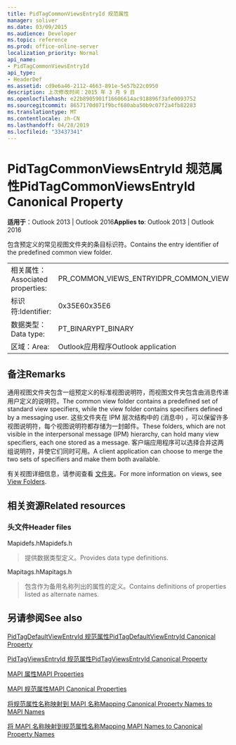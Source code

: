 ```yaml
---
title: PidTagCommonViewsEntryId 规范属性
manager: soliver
ms.date: 03/09/2015
ms.audience: Developer
ms.topic: reference
ms.prod: office-online-server
localization_priority: Normal
api_name:
- PidTagCommonViewsEntryId
api_type:
- HeaderDef
ms.assetid: cd9e6a46-2112-4663-891e-5e57b22c0950
description: 上次修改时间：2015 年 3 月 9 日
ms.openlocfilehash: e22b8905901f16606614ac918896f3afe0093752
ms.sourcegitcommit: 8657170d071f9bcf680aba50b9c07f2a4fb82283
ms.translationtype: MT
ms.contentlocale: zh-CN
ms.lasthandoff: 04/28/2019
ms.locfileid: "33437341"
---
```

# <a name="pidtagcommonviewsentryid-canonical-property"></a><span data-ttu-id="ad699-103">PidTagCommonViewsEntryId 规范属性</span><span class="sxs-lookup"><span data-stu-id="ad699-103">PidTagCommonViewsEntryId Canonical Property</span></span>

  
  
<span data-ttu-id="ad699-104">**适用于**：Outlook 2013 | Outlook 2016</span><span class="sxs-lookup"><span data-stu-id="ad699-104">**Applies to**: Outlook 2013 | Outlook 2016</span></span> 
  
<span data-ttu-id="ad699-105">包含预定义的常见视图文件夹的条目标识符。</span><span class="sxs-lookup"><span data-stu-id="ad699-105">Contains the entry identifier of the predefined common view folder.</span></span> 
  
|||
|:-----|:-----|
|<span data-ttu-id="ad699-106">相关属性：</span><span class="sxs-lookup"><span data-stu-id="ad699-106">Associated properties:</span></span>  <br/> |<span data-ttu-id="ad699-107">PR_COMMON_VIEWS_ENTRYID</span><span class="sxs-lookup"><span data-stu-id="ad699-107">PR_COMMON_VIEWS_ENTRYID</span></span>  <br/> |
|<span data-ttu-id="ad699-108">标识符:</span><span class="sxs-lookup"><span data-stu-id="ad699-108">Identifier:</span></span>  <br/> |<span data-ttu-id="ad699-109">0x35E6</span><span class="sxs-lookup"><span data-stu-id="ad699-109">0x35E6</span></span>  <br/> |
|<span data-ttu-id="ad699-110">数据类型：</span><span class="sxs-lookup"><span data-stu-id="ad699-110">Data type:</span></span>  <br/> |<span data-ttu-id="ad699-111">PT_BINARY</span><span class="sxs-lookup"><span data-stu-id="ad699-111">PT_BINARY</span></span>  <br/> |
|<span data-ttu-id="ad699-112">区域：</span><span class="sxs-lookup"><span data-stu-id="ad699-112">Area:</span></span>  <br/> |<span data-ttu-id="ad699-113">Outlook应用程序</span><span class="sxs-lookup"><span data-stu-id="ad699-113">Outlook application</span></span>  <br/> |
   
## <a name="remarks"></a><span data-ttu-id="ad699-114">备注</span><span class="sxs-lookup"><span data-stu-id="ad699-114">Remarks</span></span>

<span data-ttu-id="ad699-115">通用视图文件夹包含一组预定义的标准视图说明符，而视图文件夹包含由消息传递用户定义的说明符。</span><span class="sxs-lookup"><span data-stu-id="ad699-115">The common view folder contains a predefined set of standard view specifiers, while the view folder contains specifiers defined by a messaging user.</span></span> <span data-ttu-id="ad699-116">这些文件夹在 IPM 层次结构中的 (消息中) ，可以保留许多视图说明符，每个视图说明符都存储为一封邮件。</span><span class="sxs-lookup"><span data-stu-id="ad699-116">These folders, which are not visible in the interpersonal message (IPM) hierarchy, can hold many view specifiers, each one stored as a message.</span></span> <span data-ttu-id="ad699-117">客户端应用程序可以选择合并这两组说明符，并使它们同时可用。</span><span class="sxs-lookup"><span data-stu-id="ad699-117">A client application can choose to merge the two sets of specifiers and make them both available.</span></span> 
  
<span data-ttu-id="ad699-118">有关视图详细信息，请参阅查看 [文件夹](mapi-view-folders.md)。</span><span class="sxs-lookup"><span data-stu-id="ad699-118">For more information on views, see [View Folders](mapi-view-folders.md).</span></span>
  
## <a name="related-resources"></a><span data-ttu-id="ad699-119">相关资源</span><span class="sxs-lookup"><span data-stu-id="ad699-119">Related resources</span></span>

### <a name="header-files"></a><span data-ttu-id="ad699-120">头文件</span><span class="sxs-lookup"><span data-stu-id="ad699-120">Header files</span></span>

<span data-ttu-id="ad699-121">Mapidefs.h</span><span class="sxs-lookup"><span data-stu-id="ad699-121">Mapidefs.h</span></span>
  
> <span data-ttu-id="ad699-122">提供数据类型定义。</span><span class="sxs-lookup"><span data-stu-id="ad699-122">Provides data type definitions.</span></span>
    
<span data-ttu-id="ad699-123">Mapitags.h</span><span class="sxs-lookup"><span data-stu-id="ad699-123">Mapitags.h</span></span>
  
> <span data-ttu-id="ad699-124">包含作为备用名称列出的属性的定义。</span><span class="sxs-lookup"><span data-stu-id="ad699-124">Contains definitions of properties listed as alternate names.</span></span>
    
## <a name="see-also"></a><span data-ttu-id="ad699-125">另请参阅</span><span class="sxs-lookup"><span data-stu-id="ad699-125">See also</span></span>



[<span data-ttu-id="ad699-126">PidTagDefaultViewEntryId 规范属性</span><span class="sxs-lookup"><span data-stu-id="ad699-126">PidTagDefaultViewEntryId Canonical Property</span></span>](pidtagdefaultviewentryid-canonical-property.md)
  
[<span data-ttu-id="ad699-127">PidTagViewsEntryId 规范属性</span><span class="sxs-lookup"><span data-stu-id="ad699-127">PidTagViewsEntryId Canonical Property</span></span>](pidtagviewsentryid-canonical-property.md)


[<span data-ttu-id="ad699-128">MAPI 属性</span><span class="sxs-lookup"><span data-stu-id="ad699-128">MAPI Properties</span></span>](mapi-properties.md)
  
[<span data-ttu-id="ad699-129">MAPI 规范属性</span><span class="sxs-lookup"><span data-stu-id="ad699-129">MAPI Canonical Properties</span></span>](mapi-canonical-properties.md)
  
[<span data-ttu-id="ad699-130">将规范属性名称映射到 MAPI 名称</span><span class="sxs-lookup"><span data-stu-id="ad699-130">Mapping Canonical Property Names to MAPI Names</span></span>](mapping-canonical-property-names-to-mapi-names.md)
  
[<span data-ttu-id="ad699-131">将 MAPI 名称映射到规范属性名称</span><span class="sxs-lookup"><span data-stu-id="ad699-131">Mapping MAPI Names to Canonical Property Names</span></span>](mapping-mapi-names-to-canonical-property-names.md)

